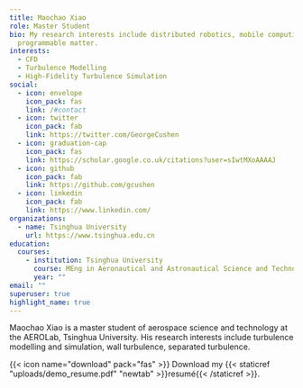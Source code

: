 ```yaml
---
title: Maochao Xiao
role: Master Student
bio: My research interests include distributed robotics, mobile computing and
  programmable matter.
interests:
  - CFD
  - Turbulence Modelling
  - High-Fidelity Turbulence Simulation
social:
  - icon: envelope
    icon_pack: fas
    link: /#contact
  - icon: twitter
    icon_pack: fab
    link: https://twitter.com/GeorgeCushen
  - icon: graduation-cap
    icon_pack: fas
    link: https://scholar.google.co.uk/citations?user=sIwtMXoAAAAJ
  - icon: github
    icon_pack: fab
    link: https://github.com/gcushen
  - icon: linkedin
    icon_pack: fab
    link: https://www.linkedin.com/
organizations:
  - name: Tsinghua University
    url: https://www.tsinghua.edu.cn
education:
  courses:
    - institution: Tsinghua University
      course: MEng in Aeronautical and Astronautical Science and Technology
      year: ""
email: ""
superuser: true
highlight_name: true
---
```

Maochao Xiao is a master student of aerospace science and technology at the AEROLab, Tsinghua University. His research interests include turbulence modelling and simulation, wall turbulence, separated turbulence. 

{{< icon name="download" pack="fas" >}} Download my {{< staticref "uploads/demo_resume.pdf" "newtab" >}}resumé{{< /staticref >}}.